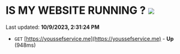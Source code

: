 # IS MY WEBSITE RUNNING ? [![](https://img.shields.io/static/v1?label=Sponsor&message=%E2%9D%A4&logo=GitHub&color=%23fe8e86)](https://github.com/sponsors/<username>)

Last updated: **10/9/2023, 2:31:24 PM**

- `GET` [https://youssefservice.me](https://youssefservice.me) - **Up** (948ms)
